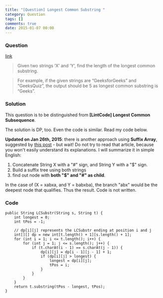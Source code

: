 ```yaml
---
title: "[Question] Longest Common Substring "
category: Question
tags: []
comments: true
date: 2015-01-07 00:00
---
```



### Question

[link](http://www.geeksforgeeks.org/longest-common-substring/)

> Given two strings ‘X’ and ‘Y’, find the length of the longest common substring. 

> For example, if the given strings are “GeeksforGeeks” and “GeeksQuiz”, the output should be 5 as longest common substring is “Geeks”. 

### Solution

This question is to be distinguished from __[LintCode] Longest Common Subsequence__. 

The solution is DP, too. Even the code is similar. Read my code below. 

__Updated on Jan 26th, 2015__: there is another approach using __Suffix Array__, suggested by [this post](http://www.geeksforgeeks.org/suffix-tree-application-5-longest-common-substring-2/) - but wait! Do not try to read that article, because you won't easily understand its explanations. I will summarize it in simple English: 

1. Concatenate String X with a "#" sign, and String Y with a "$" sign. 
1. Build a suffix tree using both strings
1. find out node with __both "$" and "#" as child__. 

In the case of (X = xabxa, and Y = babxba), the branch "abx" would be the deepest node that qualifies. Thus the result. Code is not written. 

### Code

	public String LCSubstr(String s, String t) {
		int longest = 0;
		int tPos = -1;

		// dp[i][j] represents the LCSubstr ending at position i and j
		int[][] dp = new int[t.length() + 1][s.length() + 1];
		for (int i = 1; i <= t.length(); i++) {
			for (int j = 1; j <= s.length(); j++) {
				if (t.charAt(i - 1) == s.charAt(j - 1)) {
					dp[i][j] = dp[i - 1][j - 1] + 1;
					if (dp[i][j] > longest) {
						longest = dp[i][j];
						tPos = i;
					}
				}
			}
		}
		return t.substring(tPos - longest, tPos);
	}
